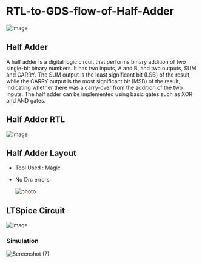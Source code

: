 # RTL-to-GDS-flow-of-Half-Adder
![image](https://github.com/Pragati2501/RTL-to-GDS-flow-of-Half-Adder/assets/76483382/5a4b3482-c039-4f32-afe1-a88c3fbddee2)

## Half Adder
A half adder is a digital logic circuit that performs binary addition of two single-bit binary numbers. It has two inputs, A and B, and two outputs, SUM and CARRY. The SUM output is the least significant bit (LSB) of the result, while the CARRY output is the most significant bit (MSB) of the result, indicating whether there was a carry-over from the addition of the two inputs. The half adder can be implemented using basic gates such as XOR and AND gates.

## Half Adder RTL
![image](https://github.com/Pragati2501/RTL-to-GDS-flow-of-Half-Adder/assets/76483382/0c88b38b-48ec-4200-a919-a7c5b407bad8)

## Half Adder Layout
* Tool Used : Magic
* No Drc errors

  ![photo](https://github.com/Pragati2501/RTL-to-GDS-flow-of-Half-Adder/assets/76483382/a15d7dbf-55d8-4ffa-85c4-7b05aeee0b3b)

## LTSpice Circuit
![image](https://github.com/Pragati2501/RTL-to-GDS-flow-of-Half-Adder/assets/76483382/da8f292f-89d9-4d2e-888a-fba55536926e)

### Simulation
![Screenshot (7)](https://github.com/Pragati2501/RTL-to-GDS-flow-of-Half-Adder/assets/76483382/e1b625c6-f345-47cb-bbef-eed82a346544)





